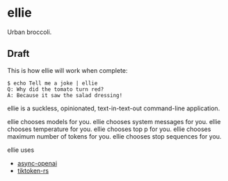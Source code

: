# ellie

Urban broccoli.

## Draft

This is how ellie will work when complete:

```console
$ echo Tell me a joke | ellie
Q: Why did the tomato turn red?
A: Because it saw the salad dressing!
```

ellie is a suckless,
opinionated,
text-in-text-out command-line application.

ellie chooses models for you.
ellie chooses system messages for you.
ellie chooses temperature for you.
ellie chooses top p for you.
ellie chooses maximum number of tokens for you.
ellie chooses stop sequences for you.

ellie uses
- [async-openai](https://crates.io/crates/async-openai)
- [tiktoken-rs](https://crates.io/crates/tiktoken-rs)